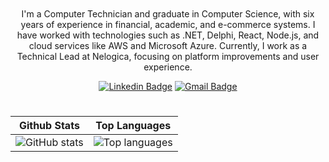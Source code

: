 <h1><img src="bg.png" alt=""></h1>

<p align="center">
I'm a Computer Technician and graduate in Computer Science, with six years of experience in financial, academic, and e-commerce systems. I have worked with technologies such as .NET, Delphi, React, Node.js, and cloud services like AWS and Microsoft Azure. Currently, I work as a Technical Lead at Nelogica, focusing on platform improvements and user experience.
</p>

<div align="center">

  [![Linkedin Badge](https://img.shields.io/badge/-lorenzowind-blue?style=flat-square&logo=Linkedin&logoColor=white&link=https://www.linkedin.com/in/lorenzo-windmoller-martins/)](https://www.linkedin.com/in/lorenzo-windmoller-martins/)
  [![Gmail Badge](https://img.shields.io/badge/-lorenzomart01@gmail.com-c14438?style=flat-square&logo=Gmail&logoColor=white&link=mailto:lorenzomart01@gmail.com)](mailto:lorenzomart01@gmail.com)
</div>

<h1></h1>

<div align="center">

| Github Stats | Top Languages |
| --- | --- |
| ![GitHub stats](https://github-readme-stats.vercel.app/api?username=lorenzowind&show_icons=true&title_color=6d5d7e&icon_color=6d5d7e&text_color=9f9f9f&bg_color=151515&count_private=true) | ![Top languages](https://github-readme-stats.vercel.app/api/top-langs/?username=lorenzowind&show_icons=true&title_color=6d5d7e&icon_color=6d5d7e&text_color=9f9f9f&bg_color=151515&count_private=true&layout=compact) |
</div>
